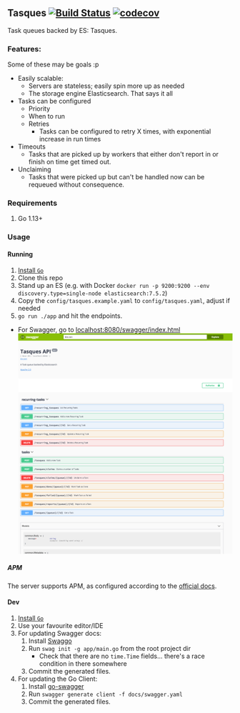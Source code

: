 ## Tasques [![Build Status](https://travis-ci.org/lloydmeta/tasques.svg?branch=master)](https://travis-ci.org/lloydmeta/tasques) [![codecov](https://codecov.io/gh/lloydmeta/tasques/branch/master/graph/badge.svg)](https://codecov.io/gh/lloydmeta/tasques)

Task queues backed by ES: Tasques.

### Features:

Some of these may be goals :p

- Easily scalable:
  - Servers are stateless; easily spin more up as needed
  - The storage engine Elasticsearch. That says it all
- Tasks can be configured
  - Priority
  - When to run
  - Retries
    - Tasks can be configured to retry X times, with exponential increase in run times
- Timeouts
  - Tasks that are picked up by workers that either don't report in or finish on time get timed out.
- Unclaiming
  - Tasks that were picked up but can't be handled now can be requeued without consequence.
  
### Requirements

1. Go 1.13+

### Usage

#### Running

1. [Install `Go`](https://golang.org/doc/install)
2. Clone this repo
3. Stand up an ES (e.g. with Docker `docker run -p 9200:9200 --env discovery.type=single-node elasticsearch:7.5.2`)
4. Copy the `config/tasques.example.yaml` to `config/tasques.yaml`, adjust if needed
3. `go run ./app` and hit the endpoints.
  - For Swagger, go to [localhost:8080/swagger/index.html](http://localhost:8080/swagger/index.html)
    ![Swagger](swagger.png)

##### APM

The server supports APM, as configured according to the [official docs](https://www.elastic.co/guide/en/apm/agent/go/current/getting-started.html#configure-setup).

#### Dev

1. [Install `Go`](https://golang.org/doc/install)
2. Use your favourite editor/IDE
3. For updating Swagger docs:
    1. Install [Swaggo](https://github.com/swaggo/swag#getting-started)
    2. Run `swag init -g app/main.go` from the root project dir
        * Check that there are no `time.Time` fields... there's a race condition in there somewhere
    3. Commit the generated files.
4. For updating the Go Client:
    1. Install [go-swagger](https://goswagger.io/generate/client.html)
    2. Run `swagger generate client -f docs/swagger.yaml`
    3. Commit the generated files.